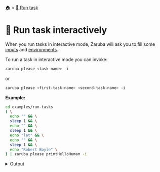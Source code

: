 <!--startTocHeader-->
[🏠](../README.md) > [🏃 Run task](README.md)
# 🏓 Run task interactively
<!--endTocHeader-->

When you run tasks in interactive mode, Zaruba will ask you to fill some [inputs](../core-concepts/task/task-inputs.md) and [environments](../core-concepts/task/task-envs/README.md).

To run a task in interactive mode you can invoke:

```bash
zaruba please <task-name> -i
```

or

```bash
zaruba please <first-task-name> <second-task-name> -i
```

__Example:__

```bash
cd examples/run-tasks
( \
  echo "" && \
  sleep 1 && \
  echo "" && \
  sleep 1 && \
  echo "let" && \
  echo "" && \
  sleep 1 && \
  echo "Robert Boyle" \
) | zaruba please printHelloHuman -i
```
 
<details>
<summary>Output</summary>
 
```````
💀 Load additional value file
✔ 🏁 No
💀 Load additional env
✔ 🏁 No
💀 1 of 1) humanName
✔ Let me type it!
Your name: Robert Boyle
💀 🔎 Job Starting...
         Elapsed Time: 5.979µs
         Current Time: 17:24:53
💀 🏁 Run 🍏 'printHelloHuman' command on /home/gofrendi/zaruba/docs/examples/run-tasks
💀    🚀 printHelloHuman      🍏 17:24:53.763 hello Robert Boyle
💀 🎉 Successfully running 🍏 'printHelloHuman' command
💀 🔎 Job Running...
         Elapsed Time: 105.662921ms
         Current Time: 17:24:53
💀 🎉 🎉🎉🎉🎉🎉🎉🎉🎉🎉🎉🎉
💀 🎉 Job Complete!!! 🎉🎉🎉
💀 🔥 Terminating
💀 🔎 Job Ended...
         Elapsed Time: 217.12983ms
         Current Time: 17:24:53
zaruba please printHelloHuman  -v 'humanName=Robert Boyle'

```````
</details>



<!--startTocSubTopic-->
<!--endTocSubTopic-->